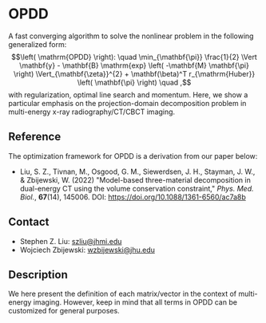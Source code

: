 # OPDD
A fast converging algorithm to solve the nonlinear problem in the following generalized form:
$$\left( \mathrm{OPDD} \right): \quad \min_{\mathbf{\pi}} \frac{1}{2} \Vert \mathbf{y} - \mathbf{B} \mathrm{exp} \left( -\mathbf{M} \mathbf{\pi} \right) \Vert_{\mathbf{\zeta}}^{2} + \mathbf(\beta)^T r_{\mathrm{Huber}} \left( \mathbf{\pi} \right) \quad ,$$
with regularization, optimal line search and momentum. Here, we show a particular emphasis on the projection-domain decomposition problem in multi-energy x-ray radiography/CT/CBCT imaging.

## Reference
The optimization framework for OPDD is a derivation from our paper below:
- Liu, S. Z., Tivnan, M., Osgood, G. M., Siewerdsen, J. H., Stayman, J. W., & Zbijewski, W. (2022) "Model-based three-material decomposition in dual-energy CT using the volume conservation constraint," *Phys. Med. Biol.*, **67**(14), 145006. DOI: https://doi.org/10.1088/1361-6560/ac7a8b

## Contact
- Stephen Z. Liu: szliu@jhmi.edu
- Wojciech Zbijewski: wzbijewski@jhu.edu

## Description
We here present the definition of each matrix/vector in the context of multi-energy imaging. However, keep in mind that all terms in OPDD can be customized for general purposes.
